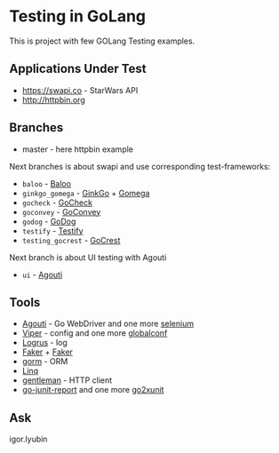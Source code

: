 # Testing in GoLang

This is project with few GOLang Testing examples.

## Applications Under Test

* https://swapi.co - StarWars API
* http://httpbin.org

## Branches

* master - here httpbin example

Next branches is about swapi and use corresponding test-frameworks:

* `baloo` - [Baloo](https://github.com/h2non/baloo)
* `ginkgo_gomega` - [GinkGo](https://github.com/onsi/ginkgo) + [Gomega](https://github.com/onsi/gomega)
* `gocheck` - [GoCheck](http://labix.org/gocheck)
* `goconvey` - [GoConvey](https://github.com/smartystreets/goconvey)
* `godog` - [GoDog](https://github.com/DATA-DOG/godog)
* `testify` - [Testify](https://github.com/stretchr/testify)
* `testing_gocrest` - [GoCrest](https://github.com/corbym/gocrest)

Next branch is about UI testing with Agouti

* `ui` - [Agouti](https://agouti.org)

## Tools

* [Agouti](https://agouti.org) - Go WebDriver and one more [selenium](https://github.com/tebeka/selenium)
* [Viper](https://github.com/spf13/viper) - config and one more [globalconf](https://github.com/rakyll/globalconf)
* [Logrus](https://github.com/sirupsen/logrus) - log
* [Faker](https://github.com/dmgk/faker) + [Faker](https://github.com/icrowley/fake)
* [gorm](https://github.com/jinzhu/gorm) - ORM
* [Linq](https://github.com/ahmetb/go-linq)
* [gentleman](https://github.com/h2non/gentleman) - HTTP client
* [go-junit-report](https://github.com/jstemmer/go-junit-report) and one more [go2xunit](https://github.com/tebeka/go2xunit)

## Ask

igor.lyubin

